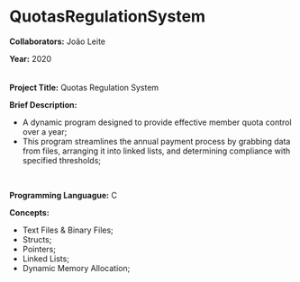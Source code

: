 # QuotasRegulationSystem

**Collaborators:** João Leite

**Year:** 2020
<br/>
ㅤ

**Project Title:** Quotas Regulation System

**Brief Description:** 
- A dynamic program designed to provide effective member quota control over a year;
- This program streamlines the annual payment process by grabbing data from files, arranging it into linked lists, and determining compliance with specified thresholds;
<br/>


**Programming Languague:** C

**Concepts:**
- Text Files & Binary Files;
- Structs;
- Pointers;
- Linked Lists;
- Dynamic Memory Allocation;
